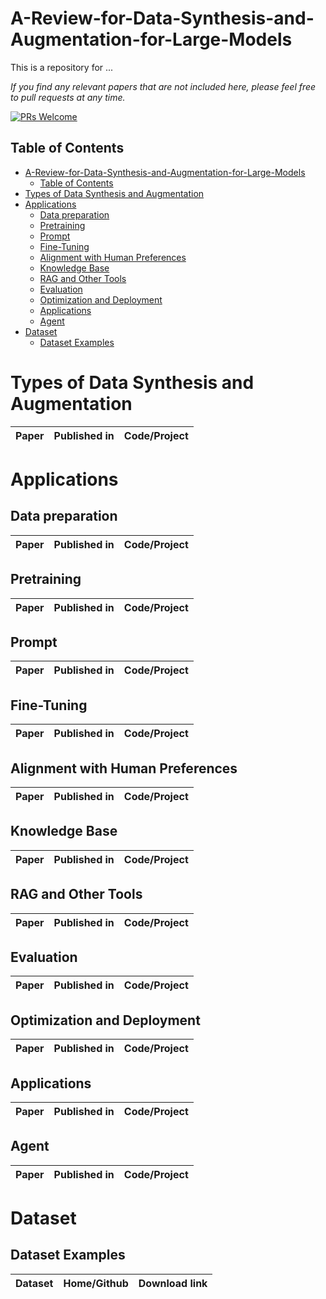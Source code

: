 # A-Review-for-Data-Synthesis-and-Augmentation-for-Large-Models

This is a repository for ...

*If you find any relevant papers that are not included here, please feel free to pull requests at any time.*

[![PRs Welcome](https://img.shields.io/badge/PRs-welcome-brightgreen.svg?style=flat-square)](https://makeapullrequest.com)
## Table of Contents
- [A-Review-for-Data-Synthesis-and-Augmentation-for-Large-Models](#a-review-for-data-synthesis-and-augmentation-for-large-models)
  - [Table of Contents](#table-of-contents)
- [Types of Data Synthesis and Augmentation](#types-of-data-synthesis-and-augmentation)
- [Applications](#applications)
  - [Data preparation](#data-preparation)
  - [Pretraining](#pretraining)
  - [Prompt](#prompt)
  - [Fine-Tuning](#fine-tuning)
  - [Alignment with Human Preferences](#alignment-with-human-preferences)
  - [Knowledge Base](#knowledge-base)
  - [RAG and Other Tools](#rag-and-other-tools)
  - [Evaluation](#evaluation)
  - [Optimization and Deployment](#optimization-and-deployment)
  - [Applications](#applications-1)
  - [Agent](#agent)
- [Dataset](#dataset)
  - [Dataset Examples](#dataset-examples)

# Types of Data Synthesis and Augmentation
| Paper                                             |  Published in | Code/Project|                                  
|---------------------------------------------------|:-------------:|:------------:|


# Applications
## Data preparation
| Paper                                             |  Published in | Code/Project|                                  
|---------------------------------------------------|:-------------:|:------------:|


## Pretraining
| Paper                                             |  Published in | Code/Project|                                  
|---------------------------------------------------|:-------------:|:------------:|


## Prompt
| Paper                                             |  Published in | Code/Project|                                  
|---------------------------------------------------|:-------------:|:------------:|


## Fine-Tuning
| Paper                                             |  Published in | Code/Project|                                  
|---------------------------------------------------|:-------------:|:------------:|


## Alignment with Human Preferences
| Paper                                             |  Published in | Code/Project|                                  
|---------------------------------------------------|:-------------:|:------------:|


## Knowledge Base
| Paper                                             |  Published in | Code/Project|                                  
|---------------------------------------------------|:-------------:|:------------:|


 
## RAG and Other Tools
| Paper                                             |  Published in | Code/Project|                                  
|---------------------------------------------------|:-------------:|:------------:|


## Evaluation
| Paper                                             |  Published in | Code/Project|                                  
|---------------------------------------------------|:-------------:|:------------:|


## Optimization and Deployment
| Paper                                             |  Published in | Code/Project|                                  
|---------------------------------------------------|:-------------:|:------------:|


## Applications
| Paper                                             |  Published in | Code/Project|                                  
|---------------------------------------------------|:-------------:|:------------:|



## Agent
| Paper                                             |  Published in | Code/Project|                                  
|---------------------------------------------------|:-------------:|:------------:|


# Dataset
## Dataset Examples
| Dataset                                            |  Home/Github | Download link|                                  
|---------------------------------------------------|:-------------:|:------------:|

